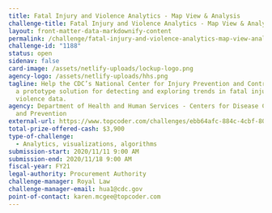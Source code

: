 ```yaml
---
title: Fatal Injury and Violence Analytics - Map View & Analysis
challenge-title: Fatal Injury and Violence Analytics - Map View & Analysis
layout: front-matter-data-markdownify-content
permalink: /challenge/fatal-injury-and-violence-analytics-map-view-analysis/
challenge-id: "1188"
status: open
sidenav: false
card-image: /assets/netlify-uploads/lockup-logo.png
agency-logo: /assets/netlify-uploads/hhs.png
tagline: Help the CDC’s National Center for Injury Prevention and Control create
  a prototype solution for detecting and exploring trends in fatal injury and
  violence data.
agency: Department of Health and Human Services - Centers for Disease Control
  and Prevention
external-url: https://www.topcoder.com/challenges/ebb64afc-884c-4cbf-80e7-34211e2a0343
total-prize-offered-cash: $3,900
type-of-challenge:
  - Analytics, visualizations, algorithms
submission-start: 2020/11/11 9:00 AM
submission-end: 2020/11/18 9:00 AM
fiscal-year: FY21
legal-authority: Procurement Authority
challenge-manager: Royal Law
challenge-manager-email: hua1@cdc.gov
point-of-contact: karen.mcgee@topcoder.com
---
```

